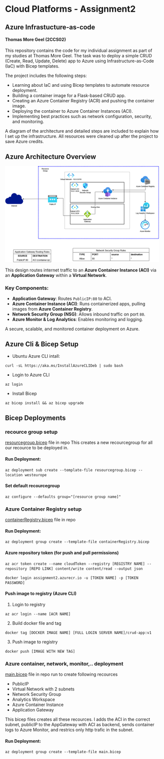 # Cloud Platforms - Assignment2
## Azure Infrastucture-as-code
#### Thomas More Geel (2CCS02)

This repository contains the code for my individual assignment as part of my studies at Thomas More Geel. The task was to deploy a simple CRUD (Create, Read, Update, Delete) app to Azure using Infrastructure-as-Code (IaC) with Bicep templates. 

The project includes the following steps:

 - Learning about IaC and using Bicep templates to automate resource deployment.
 - Building a container image for a Flask-based CRUD app.
 - Creating an Azure Container Registry (ACR) and pushing the container image.
 - Deploying the container to Azure Container Instances (ACI).
 - Implementing best practices such as network configuration, security, and monitoring.

A diagram of the architecture and detailed steps are included to explain how I set up the infrastructure. All resources were cleaned up after the project to save Azure credits.

## Azure Architecture Overview 
![Design Diagram](Assignment2-Design.png)

This design routes internet traffic to an **Azure Container Instance (ACI)** via an **Application Gateway** within a **Virtual Network**.  

### **Key Components:**  
- **Application Gateway**: Routes `PublicIP:80` to ACI.  
- **Azure Container Instance (ACI)**: Runs containerized apps, pulling images from **Azure Container Registry**.  
- **Network Security Group (NSG)**: Allows inbound traffic on port `80`.  
- **Azure Monitor & Log Analytics**: Enables monitoring and logging.  

A secure, scalable, and monitored container deployment on Azure.  

## Azure Cli & Bicep Setup

- Ubuntu Azure CLI intall:
```
curl -sL https://aka.ms/InstallAzureCLIDeb | sudo bash
```

- Login to Azure CLI

```
az login
```

- Install Bicep
```
az bicep install && az bicep upgrade
```


## Bicep Deployments
### recource group setup
[resourcegroup.bicep](Bicep/tests/resourcegroup.bicep) file in repo
This creates a new recourcegroup for all our recource to be deployed in.

#### Run Deployment:
```
az deployment sub create --template-file resourcegroup.bicep --location westeurope
```

#### Set default recourcegroup
```
az configure --defaults group="[resource group name]"
```


### Azure Container Registry setup
[containerRegistry.bicep](Bicep/tests/containerRegistry.bicep) file in repo

#### Run Deployment:
```
az deployment group create --template-file containerRegistry.bicep
```

#### Azure repository token (for push and pull permissions)
```
az acr token create --name cloudToken --registry [REGISTRY NAME] --repository [REPO LINK] content/write content/read --output json
```

```
docker login assignment2.azurecr.io -u [TOKEN NAME] -p [TOKEN PASSWORD]
```

#### Push image to registry (Azure CLI)
1. Login to registry
```
az acr login --name [ACR NAME]
```
2. Build docker file and tag
```
docker tag [DOCKER IMAGE NAME] [FULL LOGIN SERVER NAME]/crud-app:v1
```
3. Push image to registry
```
docker push [IMAGE WITH NEW TAG]
```


### Azure container, network, monitor,.. deployment
[main.bicep](Bicep/main.bicep) file in repo
run to create following recources
 - PublicIP
 - Virtual Network with 2 subnets
 - Network Security Group
 - Analytics Workspace
 - Azure Container Instance
 - Application Gateway

This bicep files creates all these recources.
I adds the ACI in the correct subnet, publicIP to the AppGateway with ACI as backend, sends container logs to Azure Monitor, and restrics only http trafic in the subnet.

#### Run Deployment:
```
az deployment group create --template-file main.bicep
```

